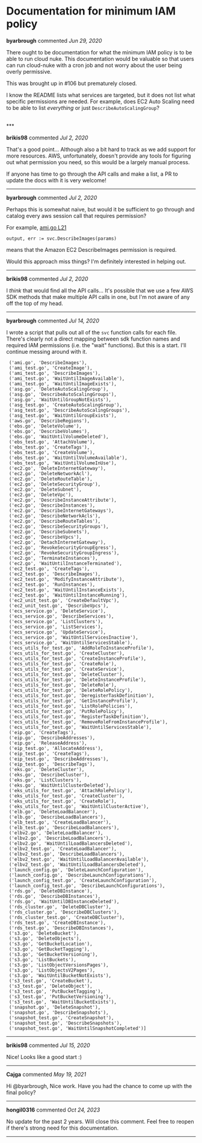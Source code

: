 # Documentation for minimum IAM policy

**byarbrough** commented *Jun 29, 2020*

There ought to be documentation for what the minimum IAM policy is to be able to run cloud nuke. This documentation would be valuable so that users can run cloud-nuke with a cron job and not worry about the user being overly permissive.

This was brought up in #106 but prematurely closed.

I know the README lists what services are targeted, but it does not list what specific permissions are needed. For example, does EC2 Auto Scaling need to be able to list _everything_ or just `DescribeAutoScalingGroup`?


<br />
***


**brikis98** commented *Jul 2, 2020*

That's a good point... Although also a bit hard to track as we add support for more resources. AWS, unfortunately, doesn't provide any tools for figuring out what permission you need, so this would be a largely manual process. 

If anyone has time to go through the API calls and make a list, a PR to update the docs with it is very welcome!
***

**byarbrough** commented *Jul 2, 2020*

Perhaps this is somewhat naive, but would it be sufficient to go through and catalog every aws session call that requires permission?

For example, [ami.go L21](https://github.com/gruntwork-io/cloud-nuke/blob/master/aws/ami.go#L21)
```
output, err := svc.DescribeImages(params)
```
means that the Amazon EC2 DescribeImages permission is required.

Would this approach miss things? I'm definitely interested in helping out.
***

**brikis98** commented *Jul 2, 2020*

I _think_ that would find all the API calls... It's possible that we use a few AWS SDK methods that make multiple API calls in one, but I'm not aware of any off the top of my head.
***

**byarbrough** commented *Jul 14, 2020*

I wrote a script that pulls out all of the `svc` function calls for each file. There's clearly not a direct mapping between sdk function names and required IAM permissions (i.e. the "wait" functions). But this is a start. I'll continue messing around with it.

```[('ami.go', 'DeregisterImage'),
 ('ami.go', 'DescribeImages'),
 ('ami_test.go', 'CreateImage'),
 ('ami_test.go', 'DescribeImages'),
 ('ami_test.go', 'WaitUntilImageAvailable'),
 ('ami_test.go', 'WaitUntilImageExists'),
 ('asg.go', 'DeleteAutoScalingGroup'),
 ('asg.go', 'DescribeAutoScalingGroups'),
 ('asg.go', 'WaitUntilGroupNotExists'),
 ('asg_test.go', 'CreateAutoScalingGroup'),
 ('asg_test.go', 'DescribeAutoScalingGroups'),
 ('asg_test.go', 'WaitUntilGroupExists'),
 ('aws.go', 'DescribeRegions'),
 ('ebs.go', 'DeleteVolume'),
 ('ebs.go', 'DescribeVolumes'),
 ('ebs.go', 'WaitUntilVolumeDeleted'),
 ('ebs_test.go', 'AttachVolume'),
 ('ebs_test.go', 'CreateTags'),
 ('ebs_test.go', 'CreateVolume'),
 ('ebs_test.go', 'WaitUntilVolumeAvailable'),
 ('ebs_test.go', 'WaitUntilVolumeInUse'),
 ('ec2.go', 'DeleteInternetGateway'),
 ('ec2.go', 'DeleteNetworkAcl'),
 ('ec2.go', 'DeleteRouteTable'),
 ('ec2.go', 'DeleteSecurityGroup'),
 ('ec2.go', 'DeleteSubnet'),
 ('ec2.go', 'DeleteVpc'),
 ('ec2.go', 'DescribeInstanceAttribute'),
 ('ec2.go', 'DescribeInstances'),
 ('ec2.go', 'DescribeInternetGateways'),
 ('ec2.go', 'DescribeNetworkAcls'),
 ('ec2.go', 'DescribeRouteTables'),
 ('ec2.go', 'DescribeSecurityGroups'),
 ('ec2.go', 'DescribeSubnets'),
 ('ec2.go', 'DescribeVpcs'),
 ('ec2.go', 'DetachInternetGateway'),
 ('ec2.go', 'RevokeSecurityGroupEgress'),
 ('ec2.go', 'RevokeSecurityGroupIngress'),
 ('ec2.go', 'TerminateInstances'),
 ('ec2.go', 'WaitUntilInstanceTerminated'),
 ('ec2_test.go', 'CreateTags'),
 ('ec2_test.go', 'DescribeImages'),
 ('ec2_test.go', 'ModifyInstanceAttribute'),
 ('ec2_test.go', 'RunInstances'),
 ('ec2_test.go', 'WaitUntilInstanceExists'),
 ('ec2_test.go', 'WaitUntilInstanceRunning'),
 ('ec2_unit_test.go', 'CreateDefaultVpc'),
 ('ec2_unit_test.go', 'DescribeVpcs'),
 ('ecs_service.go', 'DeleteService'),
 ('ecs_service.go', 'DescribeServices'),
 ('ecs_service.go', 'ListClusters'),
 ('ecs_service.go', 'ListServices'),
 ('ecs_service.go', 'UpdateService'),
 ('ecs_service.go', 'WaitUntilServicesInactive'),
 ('ecs_service.go', 'WaitUntilServicesStable'),
 ('ecs_utils_for_test.go', 'AddRoleToInstanceProfile'),
 ('ecs_utils_for_test.go', 'CreateCluster'),
 ('ecs_utils_for_test.go', 'CreateInstanceProfile'),
 ('ecs_utils_for_test.go', 'CreateRole'),
 ('ecs_utils_for_test.go', 'CreateService'),
 ('ecs_utils_for_test.go', 'DeleteCluster'),
 ('ecs_utils_for_test.go', 'DeleteInstanceProfile'),
 ('ecs_utils_for_test.go', 'DeleteRole'),
 ('ecs_utils_for_test.go', 'DeleteRolePolicy'),
 ('ecs_utils_for_test.go', 'DeregisterTaskDefinition'),
 ('ecs_utils_for_test.go', 'GetInstanceProfile'),
 ('ecs_utils_for_test.go', 'ListRolePolicies'),
 ('ecs_utils_for_test.go', 'PutRolePolicy'),
 ('ecs_utils_for_test.go', 'RegisterTaskDefinition'),
 ('ecs_utils_for_test.go', 'RemoveRoleFromInstanceProfile'),
 ('ecs_utils_for_test.go', 'WaitUntilServicesStable'),
 ('eip.go', 'CreateTags'),
 ('eip.go', 'DescribeAddresses'),
 ('eip.go', 'ReleaseAddress'),
 ('eip_test.go', 'AllocateAddress'),
 ('eip_test.go', 'CreateTags'),
 ('eip_test.go', 'DescribeAddresses'),
 ('eip_test.go', 'DescribeTags'),
 ('eks.go', 'DeleteCluster'),
 ('eks.go', 'DescribeCluster'),
 ('eks.go', 'ListClusters'),
 ('eks.go', 'WaitUntilClusterDeleted'),
 ('eks_utils_for_test.go', 'AttachRolePolicy'),
 ('eks_utils_for_test.go', 'CreateCluster'),
 ('eks_utils_for_test.go', 'CreateRole'),
 ('eks_utils_for_test.go', 'WaitUntilClusterActive'),
 ('elb.go', 'DeleteLoadBalancer'),
 ('elb.go', 'DescribeLoadBalancers'),
 ('elb_test.go', 'CreateLoadBalancer'),
 ('elb_test.go', 'DescribeLoadBalancers'),
 ('elbv2.go', 'DeleteLoadBalancer'),
 ('elbv2.go', 'DescribeLoadBalancers'),
 ('elbv2.go', 'WaitUntilLoadBalancersDeleted'),
 ('elbv2_test.go', 'CreateLoadBalancer'),
 ('elbv2_test.go', 'DescribeLoadBalancers'),
 ('elbv2_test.go', 'WaitUntilLoadBalancerAvailable'),
 ('elbv2_test.go', 'WaitUntilLoadBalancersDeleted'),
 ('launch_config.go', 'DeleteLaunchConfiguration'),
 ('launch_config.go', 'DescribeLaunchConfigurations'),
 ('launch_config_test.go', 'CreateLaunchConfiguration'),
 ('launch_config_test.go', 'DescribeLaunchConfigurations'),
 ('rds.go', 'DeleteDBInstance'),
 ('rds.go', 'DescribeDBInstances'),
 ('rds.go', 'WaitUntilDBInstanceDeleted'),
 ('rds_cluster.go', 'DeleteDBCluster'),
 ('rds_cluster.go', 'DescribeDBClusters'),
 ('rds_cluster_test.go', 'CreateDBCluster'),
 ('rds_test.go', 'CreateDBInstance'),
 ('rds_test.go', 'DescribeDBInstances'),
 ('s3.go', 'DeleteBucket'),
 ('s3.go', 'DeleteObjects'),
 ('s3.go', 'GetBucketLocation'),
 ('s3.go', 'GetBucketTagging'),
 ('s3.go', 'GetBucketVersioning'),
 ('s3.go', 'ListBuckets'),
 ('s3.go', 'ListObjectVersionsPages'),
 ('s3.go', 'ListObjectsV2Pages'),
 ('s3.go', 'WaitUntilBucketNotExists'),
 ('s3_test.go', 'CreateBucket'),
 ('s3_test.go', 'DeleteObject'),
 ('s3_test.go', 'PutBucketTagging'),
 ('s3_test.go', 'PutBucketVersioning'),
 ('s3_test.go', 'WaitUntilBucketExists'),
 ('snapshot.go', 'DeleteSnapshot'),
 ('snapshot.go', 'DescribeSnapshots'),
 ('snapshot_test.go', 'CreateSnapshot'),
 ('snapshot_test.go', 'DescribeSnapshots'),
 ('snapshot_test.go', 'WaitUntilSnapshotCompleted')]
```

***

**brikis98** commented *Jul 15, 2020*

Nice! Looks like a good start :)


***

**Cajga** commented *May 19, 2021*

Hi @byarbrough,
Nice work. Have you had the chance to come up with the final policy?
***

**hongil0316** commented *Oct 24, 2023*

No update for the past 2 years. Will close this comment. Feel free to reopen if there's strong need for this documentation. 

***

